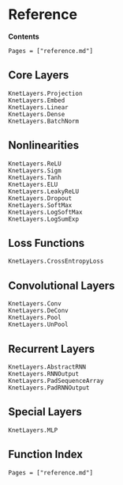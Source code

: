 # Reference

**Contents**

```@contents
Pages = ["reference.md"]
```

## Core Layers

```@docs
KnetLayers.Projection
KnetLayers.Embed   
KnetLayers.Linear   
KnetLayers.Dense   
KnetLayers.BatchNorm   
```

## Nonlinearities

```@docs
KnetLayers.ReLU   
KnetLayers.Sigm   
KnetLayers.Tanh   
KnetLayers.ELU   
KnetLayers.LeakyReLU   
KnetLayers.Dropout   
KnetLayers.SoftMax   
KnetLayers.LogSoftMax   
KnetLayers.LogSumExp   
```

## Loss Functions

```@docs
KnetLayers.CrossEntropyLoss
```

## Convolutional Layers
```@docs
KnetLayers.Conv   
KnetLayers.DeConv   
KnetLayers.Pool   
KnetLayers.UnPool  
```

## Recurrent Layers

```@docs
KnetLayers.AbstractRNN  
KnetLayers.RNNOutput
KnetLayers.PadSequenceArray
KnetLayers.PadRNNOutput
```

## Special Layers

```@docs
KnetLayers.MLP   
```

## Function Index

```@index
Pages = ["reference.md"]
```
